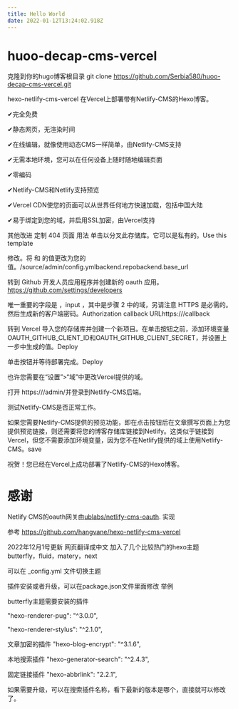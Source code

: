 ```yaml
---
title: Hello World
date: 2022-01-12T13:24:02.918Z
---
```


# huoo-decap-cms-vercel



克隆到你的hugo博客根目录
git clone https://github.com/Serbia580/huoo-decap-cms-vercel.git








hexo-netlify-cms-vercel
在Vercel上部署带有Netlify-CMS的Hexo博客。

✔完全免费

✔静态网页，无渲染时间

✔在线编辑，就像使用动态CMS一样简单，由Netlify-CMS支持

✔无需本地环境，您可以在任何设备上随时随地编辑页面

✔零编码

✔Netlify-CMS和Netlify支持预览

✔Vercel CDN使您的页面可以从世界任何地方快速加载，包括中国大陆

✔易于绑定到您的域，并启用SSL加密，由Vercel支持

其他改进
定制 404 页面
用法
单击以分叉此存储库。它可以是私有的。Use this template

修改。将 和 的值更改为您的值。/source/admin/config.ymlbackend.repobackend.base_url

转到 Github 开发人员应用程序并创建新的 oauth 应用。https://github.com/settings/developers

唯一重要的字段是 ，input ，其中是步骤 2 中的域，另请注意 HTTPS 是必需的。然后生成新的客户端密码。Authorization callback URLhttps://<domain>/callback<domain>

转到 Vercel 导入您的存储库并创建一个新项目。在单击按钮之前，添加环境变量OAUTH_GITHUB_CLIENT_ID和OAUTH_GITHUB_CLIENT_SECRET，并设置上一步中生成的值。Deploy

单击按钮并等待部署完成。Deploy

也许您需要在“设置”>“域”中更改Vercel提供的域。

打开 https://<domain>/admin/并登录到Netlify-CMS后端。

测试Netlify-CMS是否正常工作。

如果您需要Netlify-CMS提供的预览功能，即在点击按钮后在文章撰写页面上为您提供预览链接，则还需要将您的博客存储库链接到Netlify。这类似于链接到Vercel，但您不需要添加环境变量，因为您不在Netlify提供的域上使用Netlify-CMS。save

祝贺！您已经在Vercel上成功部署了Netlify-CMS的Hexo博客。


# 感谢

Netlify CMS的oauth网关由[ublabs/netlify-cms-oauth](https://github.com/ublabs/netlify-cms-oauth). 实现

参考
https://github.com/hangvane/hexo-netlify-cms-vercel


2022年12月1号更新
网页翻译成中文
加入了几个比较热门的hexo主题
butterfly，fluid，matery，next

可以在 _config.yml 文件切换主题

插件安装或者升级，可以在package.json文件里面修改 举例

butterfly主题需要安装的插件

"hexo-renderer-pug": "^3.0.0",

"hexo-renderer-stylus": "^2.1.0",

文章加密的插件
"hexo-blog-encrypt": "^3.1.6",

本地搜索插件
"hexo-generator-search": "^2.4.3",

固定链接插件
"hexo-abbrlink": "2.2.1",

如果需要升级，可以在搜索插件名称，看下最新的版本是哪个，直接就可以修改了。

